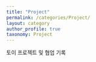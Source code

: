 ```yaml
---
title: "Project"
permalink: /categories/Project/
layout: category
author_profile: true
taxonomy: Project
---
```


토이 프로젝트 및 협업 기록